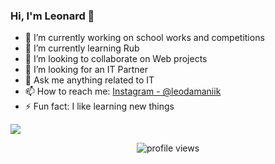 ### Hi, I'm Leonard 👋

- 🔭 I’m currently working on school works and competitions
- 🌱 I’m currently learning Rub
- 👯 I’m looking to collaborate on Web projects
- 🤔 I’m looking for an IT Partner
- 💬 Ask me anything related to IT
- 📫 How to reach me: [Instagram - @leodamaniik](https://www.instagram.com/leodamaniik/)
- ⚡ Fun fact: I like learning new things

<img src = "https://github-readme-stats.vercel.app/api?username=x01000101x&&show_icons=true&title_color=1E90FF&icon_color=8458B3&text_color=008000&bg_color=151515">



<p align="center">
  <img src="https://gpvc.arturio.dev/x01000101x" alt="profile views"> 
</p>
